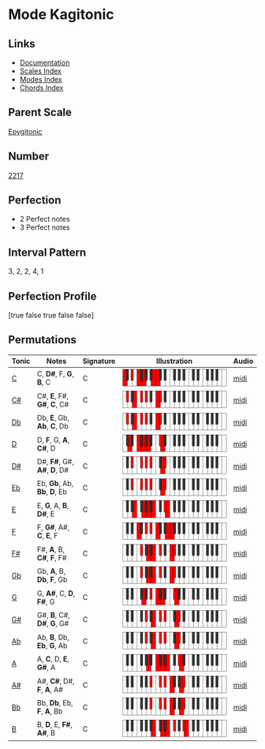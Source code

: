 # Mode Kagitonic

## Links

- [Documentation](index.md)
- [Scales Index](Scales.md)
- [Modes Index](Modes.md)
- [Chords Index](Chords.md)

## Parent Scale

[Epygitonic](ScaleEpygitonic.md)

## Number

[2217](https://ianring.com/musictheory/scales/2217)

## Perfection

- 2 Perfect notes
- 3 Perfect notes

## Interval Pattern

3, 2, 2, 4, 1

## Perfection Profile

[true false true false false]

## Permutations

| Tonic | Notes | Signature | Illustration | Audio |
|-------|-------|-----------|--------------|-------|
| [C](ModeCNaturalKagitonic.md) | C, **D#**, F, **G**, **B**, C | C | ![CNaturalKagitonic](ModeCNaturalKagitonic.png) | [midi](https://github.com/edipermadi/music/blob/main/docs/ModeCNaturalKagitonic.mid?raw=true) |
| [C#](ModeCSharpKagitonic.md) | C#, **E**, F#, **G#**, **C**, C# | C | ![CSharpKagitonic](ModeCSharpKagitonic.png) | [midi](https://github.com/edipermadi/music/blob/main/docs/ModeCSharpKagitonic.mid?raw=true) |
| [Db](ModeDFlatKagitonic.md) | Db, **E**, Gb, **Ab**, **C**, Db | C | ![DFlatKagitonic](ModeDFlatKagitonic.png) | [midi](https://github.com/edipermadi/music/blob/main/docs/ModeDFlatKagitonic.mid?raw=true) |
| [D](ModeDNaturalKagitonic.md) | D, **F**, G, **A**, **C#**, D | C | ![DNaturalKagitonic](ModeDNaturalKagitonic.png) | [midi](https://github.com/edipermadi/music/blob/main/docs/ModeDNaturalKagitonic.mid?raw=true) |
| [D#](ModeDSharpKagitonic.md) | D#, **F#**, G#, **A#**, **D**, D# | C | ![DSharpKagitonic](ModeDSharpKagitonic.png) | [midi](https://github.com/edipermadi/music/blob/main/docs/ModeDSharpKagitonic.mid?raw=true) |
| [Eb](ModeEFlatKagitonic.md) | Eb, **Gb**, Ab, **Bb**, **D**, Eb | C | ![EFlatKagitonic](ModeEFlatKagitonic.png) | [midi](https://github.com/edipermadi/music/blob/main/docs/ModeEFlatKagitonic.mid?raw=true) |
| [E](ModeENaturalKagitonic.md) | E, **G**, A, **B**, **D#**, E | C | ![ENaturalKagitonic](ModeENaturalKagitonic.png) | [midi](https://github.com/edipermadi/music/blob/main/docs/ModeENaturalKagitonic.mid?raw=true) |
| [F](ModeFNaturalKagitonic.md) | F, **G#**, A#, **C**, **E**, F | C | ![FNaturalKagitonic](ModeFNaturalKagitonic.png) | [midi](https://github.com/edipermadi/music/blob/main/docs/ModeFNaturalKagitonic.mid?raw=true) |
| [F#](ModeFSharpKagitonic.md) | F#, **A**, B, **C#**, **F**, F# | C | ![FSharpKagitonic](ModeFSharpKagitonic.png) | [midi](https://github.com/edipermadi/music/blob/main/docs/ModeFSharpKagitonic.mid?raw=true) |
| [Gb](ModeGFlatKagitonic.md) | Gb, **A**, B, **Db**, **F**, Gb | C | ![GFlatKagitonic](ModeGFlatKagitonic.png) | [midi](https://github.com/edipermadi/music/blob/main/docs/ModeGFlatKagitonic.mid?raw=true) |
| [G](ModeGNaturalKagitonic.md) | G, **A#**, C, **D**, **F#**, G | C | ![GNaturalKagitonic](ModeGNaturalKagitonic.png) | [midi](https://github.com/edipermadi/music/blob/main/docs/ModeGNaturalKagitonic.mid?raw=true) |
| [G#](ModeGSharpKagitonic.md) | G#, **B**, C#, **D#**, **G**, G# | C | ![GSharpKagitonic](ModeGSharpKagitonic.png) | [midi](https://github.com/edipermadi/music/blob/main/docs/ModeGSharpKagitonic.mid?raw=true) |
| [Ab](ModeAFlatKagitonic.md) | Ab, **B**, Db, **Eb**, **G**, Ab | C | ![AFlatKagitonic](ModeAFlatKagitonic.png) | [midi](https://github.com/edipermadi/music/blob/main/docs/ModeAFlatKagitonic.mid?raw=true) |
| [A](ModeANaturalKagitonic.md) | A, **C**, D, **E**, **G#**, A | C | ![ANaturalKagitonic](ModeANaturalKagitonic.png) | [midi](https://github.com/edipermadi/music/blob/main/docs/ModeANaturalKagitonic.mid?raw=true) |
| [A#](ModeASharpKagitonic.md) | A#, **C#**, D#, **F**, **A**, A# | C | ![ASharpKagitonic](ModeASharpKagitonic.png) | [midi](https://github.com/edipermadi/music/blob/main/docs/ModeASharpKagitonic.mid?raw=true) |
| [Bb](ModeBFlatKagitonic.md) | Bb, **Db**, Eb, **F**, **A**, Bb | C | ![BFlatKagitonic](ModeBFlatKagitonic.png) | [midi](https://github.com/edipermadi/music/blob/main/docs/ModeBFlatKagitonic.mid?raw=true) |
| [B](ModeBNaturalKagitonic.md) | B, **D**, E, **F#**, **A#**, B | C | ![BNaturalKagitonic](ModeBNaturalKagitonic.png) | [midi](https://github.com/edipermadi/music/blob/main/docs/ModeBNaturalKagitonic.mid?raw=true) |
